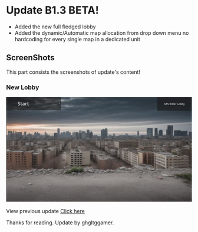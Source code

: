 # Update B1.3 BETA!
- Added the new full fledged lobby
- Added the dynamic/Automatic map allocation from drop down menu no hardcoding for every single map in a dedicated unit

## ScreenShots
This part consists the screenshots of update's content!

### New Lobby
<img src="/img/new-lobby.png">

View previous update [Click here](b1.2.md)

Thanks for reading.
Update by ghgltggamer.